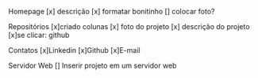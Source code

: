 Homepage
[x] descrição
[x] formatar bonitinho
[] colocar foto?


Repositórios
[x]criado colunas
[x] foto do projeto
[x] descrição do projeto
[x]se clicar: github

Contatos
[x]Linkedin
[x]Github
[x]E-mail

Servidor Web
[] Inserir projeto em um servidor web
